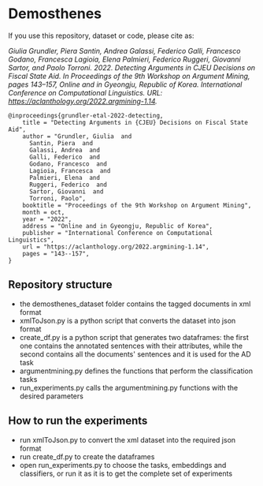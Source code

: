 # Demosthenes

If you use this repository, dataset or code, please cite as:

*Giulia Grundler, Piera Santin, Andrea Galassi, Federico Galli, Francesco Godano, Francesca Lagioia, Elena Palmieri, Federico Ruggeri, Giovanni Sartor, and Paolo Torroni. 2022. Detecting Arguments in CJEU Decisions on Fiscal State Aid. In Proceedings of the 9th Workshop on Argument Mining, pages 143–157, Online and in Gyeongju, Republic of Korea. International Conference on Computational Linguistics. URL: https://aclanthology.org/2022.argmining-1.14.*

```
@inproceedings{grundler-etal-2022-detecting,
    title = "Detecting Arguments in {CJEU} Decisions on Fiscal State Aid",
    author = "Grundler, Giulia  and
      Santin, Piera  and
      Galassi, Andrea  and
      Galli, Federico  and
      Godano, Francesco  and
      Lagioia, Francesca  and
      Palmieri, Elena  and
      Ruggeri, Federico  and
      Sartor, Giovanni  and
      Torroni, Paolo",
    booktitle = "Proceedings of the 9th Workshop on Argument Mining",
    month = oct,
    year = "2022",
    address = "Online and in Gyeongju, Republic of Korea",
    publisher = "International Conference on Computational Linguistics",
    url = "https://aclanthology.org/2022.argmining-1.14",
    pages = "143--157",
}
```


## Repository structure

* the demosthenes_dataset folder contains the tagged documents in xml format
* xmlToJson.py is a python script that converts the dataset into json format
* create_df.py is a python script that generates two dataframes: the first one contains the annotated sentences with their attributes, while the second contains all the documents' sentences and it is used for the AD task
* argumentmining.py defines the functions that perform the classification tasks
* run_experiments.py calls the argumentmining.py functions with the desired parameters


## How to run the experiments

* run xmlToJson.py to convert the xml dataset into the required json format
* run create_df.py to create the dataframes
* open run_experiments.py to choose the tasks, embeddings and classifiers, or run it as it is to get the complete set of experiments

